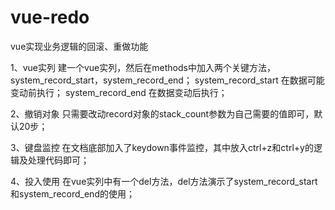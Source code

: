 # vue-redo
vue实现业务逻辑的回滚、重做功能

1、vue实列
建一个vue实列，然后在methods中加入两个关键方法，system_record_start，system_record_end；
system_record_start 在数据可能变动前执行；
system_record_end 在数据变动后执行；

2、撤销对象
只需要改动record对象的stack_count参数为自己需要的值即可，默认20步；

3、键盘监控
在文档底部加入了keydown事件监控，其中放入ctrl+z和ctrl+y的逻辑及处理代码即可；

4、投入使用
在vue实列中有一个del方法，del方法演示了system_record_start和system_record_end的使用；
